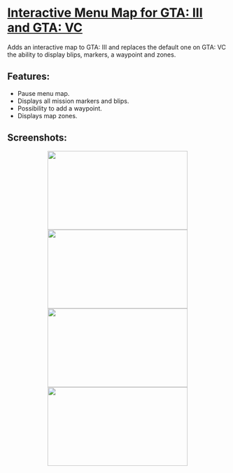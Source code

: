 # [Interactive Menu Map for GTA: III and GTA: VC](https://gtaforums.com/topic/982089-interactive-pause-menu-map-for-gta-iii-and-gta-vc/)
Adds an interactive map to GTA: III and replaces the default one on GTA: VC the ability to display blips, markers, a waypoint and zones.

## Features:
- Pause menu map.
- Displays all mission markers and blips.
- Possibility to add a waypoint.
- Displays map zones.

## Screenshots:
<p align="center">
<img src="https://i.imgur.com/EBuMgXN.png" width="320" height="180">
<img src="https://i.imgur.com/QZkBN0o.png" width="320" height="180"> <br/>
<img src="https://i.imgur.com/R8Xir1O.png" width="320" height="180"> 
<img src="https://i.imgur.com/VSWnZ8o.png" width="320" height="180">
</p>
